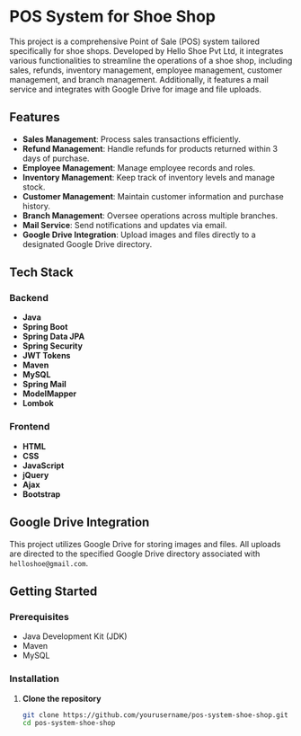 # POS System for Shoe Shop

This project is a comprehensive Point of Sale (POS) system tailored specifically for shoe shops. Developed by Hello Shoe Pvt Ltd, it integrates various functionalities to streamline the operations of a shoe shop, including sales, refunds, inventory management, employee management, customer management, and branch management. Additionally, it features a mail service and integrates with Google Drive for image and file uploads.

## Features

- **Sales Management**: Process sales transactions efficiently.
- **Refund Management**: Handle refunds for products returned within 3 days of purchase.
- **Employee Management**: Manage employee records and roles.
- **Inventory Management**: Keep track of inventory levels and manage stock.
- **Customer Management**: Maintain customer information and purchase history.
- **Branch Management**: Oversee operations across multiple branches.
- **Mail Service**: Send notifications and updates via email.
- **Google Drive Integration**: Upload images and files directly to a designated Google Drive directory.

## Tech Stack

### Backend
- **Java**
- **Spring Boot**
- **Spring Data JPA**
- **Spring Security**
- **JWT Tokens**
- **Maven**
- **MySQL**
- **Spring Mail**
- **ModelMapper**
- **Lombok**

### Frontend
- **HTML**
- **CSS**
- **JavaScript**
- **jQuery**
- **Ajax**
- **Bootstrap**

## Google Drive Integration

This project utilizes Google Drive for storing images and files. All uploads are directed to the specified Google Drive directory associated with `helloshoe@gmail.com`.

## Getting Started

### Prerequisites

- Java Development Kit (JDK)
- Maven
- MySQL

### Installation

1. **Clone the repository**
   ```sh
   git clone https://github.com/yourusername/pos-system-shoe-shop.git
   cd pos-system-shoe-shop
